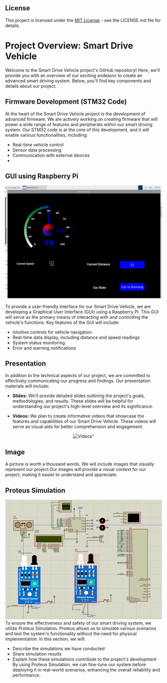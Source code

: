 ## License

This project is licensed under the [MIT License](LICENSE.md) - see the LICENSE.md file for details.

# Project Overview: Smart Drive Vehicle

Welcome to the Smart Drive Vehicle project's GitHub repository! Here, we'll provide you with an overview of our exciting endeavor to create an advanced smart driving system. Below, you'll find key components and details about our project.

## Firmware Development (STM32 Code)

At the heart of the Smart Drive Vehicle project is the development of advanced firmware. We are actively working on creating firmware that will power a wide range of features and peripherals within our smart driving system. Our STM32 code is at the core of this development, and it will enable various functionalities, including:

- Real-time vehicle control
- Sensor data processing
- Communication with external devices
- 
## GUI using Raspberry Pi
<div align="center">
  <img src="Image/GUI.png" alt="GUI using Raspberry Pi" width="650">
</div>

To provide a user-friendly interface for our Smart Drive Vehicle, we are developing a Graphical User Interface (GUI) using a Raspberry Pi. This GUI will serve as the primary means of interacting with and controlling the vehicle's functions. Key features of the GUI will include:

- Intuitive controls for vehicle navigation
- Real-time data display, including distance and speed readings
- System status monitoring
- Error and warning notifications


## Presentation

In addition to the technical aspects of our project, we are committed to effectively communicating our progress and findings. Our presentation materials will include:

- **Slides:** We'll provide detailed slides outlining the project's goals, methodologies, and results. These slides will be helpful for understanding our project's high-level overview and its significance.

- **Videos:** We plan to create informative videos that showcase the features and capabilities of our Smart Drive Vehicle. These videos will serve as visual aids for better comprehension and engagement.
<div align="center">
  <img src="https://drive.google.com/file/d/1Q1FdiaNc3NXPRbiduHG6HBcWxxKw4brT/view?usp=sharing" alt=Videos" width="650">
</div>


## Image

A picture is worth a thousand words. We will include images that visually represent our project.Our images will provide a visual context for our project, making it easier to understand and appreciate.

## Proteus Simulation
<div align="center">
  <img src="Image/Simulation Project .png" alt="Proteus Simulation" width="650">
</div>
To ensure the effectiveness and safety of our smart driving system, we utilize Proteus Simulation. Proteus allows us to simulate various scenarios and test the system's functionality without the need for physical implementation. In this section, we will:

- Describe the simulations we have conducted
- Share simulation results
- Explain how these simulations contribute to the project's development
By using Proteus Simulation, we can fine-tune our system before deploying it in real-world scenarios, enhancing the overall reliability and performance.

















